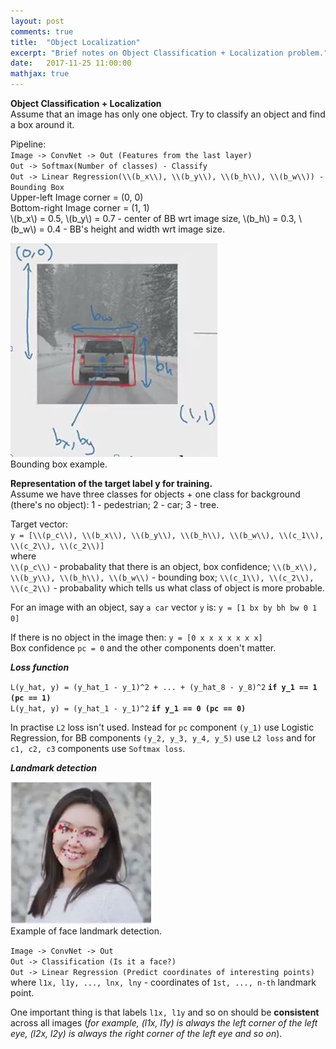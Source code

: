 ```yaml
---
layout: post
comments: true
title:  "Object Localization"
excerpt: "Brief notes on Object Classification + Localization problem."
date:   2017-11-25 11:00:00
mathjax: true
---
```


**Object Classification + Localization**  
Assume that an image has only one object. Try to classify an object and find a box around it.

Pipeline:  
`Image -> ConvNet -> Out (Features from the last layer)`  
`Out -> Softmax(Number of classes) - Classify`  
`Out -> Linear Regression(\\(b_x\\), \\(b_y\\), \\(b_h\\), \\(b_w\\)) - Bounding Box`  
Upper-left Image corner = (0, 0)  
Bottom-right Image corner = (1, 1)  
\\(b_x\\) = 0.5, \\(b_y\\) = 0.7 - center of BB wrt image size, \\(b_h\\) = 0.3, \\(b_w\\) = 0.4 - BB's height and width wrt image size.

<div class="imgcap">
<img src="/assets/break/bb-example.JPG">
<div class="thecap">Bounding box example. </div>
</div>

**Representation of the target label y for training.**  
Assume we have three classes for objects + one class for background (there's no object):
1 - pedestrian; 2 - car; 3 - tree.

Target vector:  
`y = [\\(p_c\\), \\(b_x\\), \\(b_y\\), \\(b_h\\), \\(b_w\\), \\(c_1\\), \\(c_2\\), \\(c_2\\)]`  
where  
`\\(p_c\\)` - probabality that there is an object, box confidence;
`\\(b_x\\), \\(b_y\\), \\(b_h\\), \\(b_w\\)` - bounding box;
`\\(c_1\\), \\(c_2\\), \\(c_2\\)` - probabality which tells us what class of object is more probable.

For an image with an object, say `a car` vector `y` is:
`y = [1 bx by bh bw 0 1 0] `

If there is no object in the image then:
`y = [0 x x x x x x x]`  
Box confidence `pc = 0` and the other components doen't matter.

***Loss function***

`L(y_hat, y) = (y_hat_1 - y_1)^2 + ... + (y_hat_8 - y_8)^2`   **`if y_1 == 1 (pc == 1)`**  
`L(y_hat, y) = (y_hat_1 - y_1)^2`   **`if y_1 == 0 (pc == 0)`**

In practise `L2` loss isn't used. Instead for `pc` component `(y_1)` use Logistic Regression,
for BB components `(y_2, y_3, y_4, y_5)` use `L2 loss` and for `c1, c2, c3` components
use `Softmax loss`.


***Landmark detection***
<div class="imgcap">
<img src="/assets/break/landmarks-exampleJPG.JPG">
<div class="thecap">Example of face landmark detection.</div>
</div>

`Image -> ConvNet -> Out`  
`Out -> Classification (Is it a face?)`  
`Out -> Linear Regression (Predict coordinates of interesting points)`  
where `l1x, l1y, ..., lnx, lny` - coordinates of `1st, ..., n-th` landmark point.

One important thing is that labels `l1x, l1y` and so on should be **consistent** across all images
(*for example, (l1x, l1y) is always the left corner of the left eye, (l2x, l2y) is always the right corner of the left eye and so on*).
